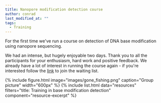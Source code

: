 ```yaml
---
title: Nanopore modification detection course
author: conrad
last_modified_at: ""
tags:
  - Training
---
```

<!-- excerpt start -->
For the first time we've run a course on detection of DNA base modification using nanopore sequencing.
<!-- excerpt end -->
We had an intense, but hugely enjoyable two days. Thank you to all the participants for your enthusiasm, hard work and positive feedback.
We already have a lot of interest in running the course again - if you're interested follow the [link](https://www.earlham.ac.uk/events/detection-dna-base-modification-using-nanopore-sequencing) to join the waiting list.

{%
  include figure.html
  image="images/gone_fishing.png"
  caption="Group picture"
  width="600px"
%}
{% 
  include list.html
  data="resources"
  filters="title: Training in base modification detection"
  component="resource-excerpt" 
%}
